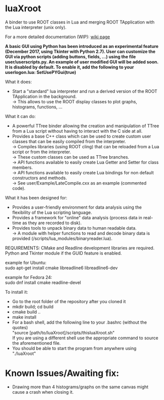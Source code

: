 # luaXroot
A binder to use ROOT classes in Lua and merging ROOT TApplication with the Lua interpreter (unix only).

For a more detailed documentation (WIP): [wiki page](https://zupalex.github.io/)

**A basic GUI using Python has been introduced as an experimental feature (December 2017, using Tkinter with Python 2.7). User can customize the GUI via python scripts (adding buttons, fields, ...) using the file user/userscripts.py. An example of user modified GUI will be added soon. It is disabled by default. To enable it, add the following to your userlogon.lua: SetUsePYGui(true)**

What it does:  
- Start a "standard" lua interpreter and run a derived version of the ROOT TApplication in the background.  
      -> This allows to use the ROOT display classes to plot graphs, histograms, functions, ...
    
What it can do:
- A powerful TTree binder allowing the creation and manipulation of TTree from a Lua script without having to interact with the C side at all.
- Provides a base C++ class which can be used to create custom user classes that can be easily compiled from the interpreter.  
      -> Compiles libraries (using ROOT cling) that can be reloaded from a Lua script or from the interpreter.  
      -> These custom classes can be used as TTree branches.  
      -> API functions available to easily create Lua Getter and Setter for class members.  
      -> API functions available to easily create Lua bindings for non default constructors and methods.  
      -> See user/Example/LateCompile.cxx as an example (commented code).
    
 What it has been designed for:
 - Provides a user-friendly environment for data analysis using the flexibility of the Lua scripting language.
 - Provides a framework for "online" data analysis (process data in real-time as they are recorded to disk).
 - Provides tools to unpack binary data to human readable data.  
      -> A module with helper functions to read and decode binary data is provided (/scripts/lua_modules/binaryreader.lua).
    
REQUIREMENTS:
CMake and Readline development libraries are required.
Python and Tkinter module if the GUID feature is enabled.

example for Ubuntu:  
sudo apt-get install cmake libreadline6 libreadline6-dev

example for Fedora 24:  
sudo dnf install cmake readline-devel

To install it:

- Go to the root folder of the repository after you cloned it
- mkdir build; cd build
- cmake build ..
- make install
- For a bash shell, add the following line to your .bashrc (without the quotes)  
"source [path/to/luaXroot]/scripts/thisluaXroot.sh"  
If you are using a different shell use the appropriate command to source the aforementioned file.
- You should be able to start the program from anywhere using "./luaXroot"

# Known Issues/Awaiting fix:

- Drawing more than 4 histograms/graphs on the same canvas might cause a crash when closing it.
